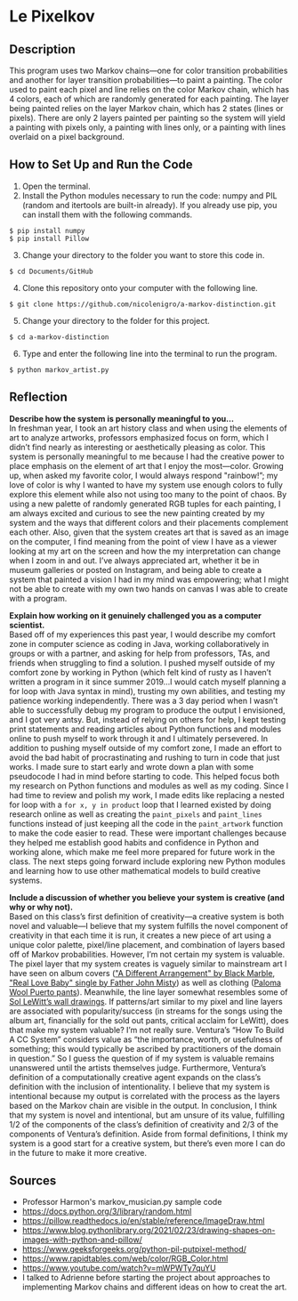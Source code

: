 # Le Pixelkov

## Description
This program uses two Markov chains—one for color transition probabilities and another for layer transition probabilities—to paint a painting. The color used to paint each pixel and line relies on the color Markov chain, which has 4 colors, each of which are randomly generated for each painting. The layer being painted relies on the layer Markov chain, which has 2 states (lines or pixels). There are only 2 layers painted per painting so the system will yield a painting with pixels only, a painting with lines only, or a painting with lines overlaid on a pixel background.

## How to Set Up and Run the Code
1. Open the terminal.
2. Install the Python modules necessary to run the code: numpy and PIL (random and itertools are built-in already). If you already use pip, you can install them with the following commands.  
```
$ pip install numpy  
$ pip install Pillow
```
3. Change your directory to the folder you want to store this code in.  
```
$ cd Documents/GitHub
```
4. Clone this repository onto your computer with the following line.  
```
$ git clone https://github.com/nicolenigro/a-markov-distinction.git
```
5. Change your directory to the folder for this project.  
```
$ cd a-markov-distinction
```
6. Type and enter the following line into the terminal to run the program.  
```
$ python markov_artist.py
```

## Reflection
**Describe how the system is personally meaningful to you…**  
In freshman year, I took an art history class and when using the elements of art to analyze artworks, professors emphasized focus on form, which I didn’t find nearly as interesting or aesthetically pleasing as color. This system is personally meaningful to me because I had the creative power to place emphasis on the element of art that I enjoy the most—color. Growing up, when asked my favorite color, I would always respond "rainbow!”; my love of color is why I wanted to have my system use enough colors to fully explore this element while also not using too many to the point of chaos. By using a new palette of randomly generated RGB tuples for each painting, I am always excited and curious to see the new painting created by my system and the ways that different colors and their placements complement each other. Also, given that the system creates art that is saved as an image on the computer, I find meaning from the point of view I have as a viewer looking at my art on the screen and how the my interpretation can change when I zoom in and out. I’ve always appreciated art, whether it be in museum galleries or posted on Instagram, and being able to create a system that painted a vision I had in my mind was empowering; what I might not be able to create with my own two hands on canvas I was able to create with a program.

**Explain how working on it genuinely challenged you as a computer scientist.**  
Based off of my experiences this past year, I would describe my comfort zone in computer science as coding in Java, working collaboratively in groups or with a partner, and asking for help from professors, TAs, and friends when struggling to find a solution. I pushed myself outside of my comfort zone by working in Python (which felt kind of rusty as I haven’t written a program in it since summer 2019…I would catch myself planning a for loop with Java syntax in mind), trusting my own abilities, and testing my patience working independently. There was a 3 day period when I wasn’t able to successfully debug my program to produce the output I envisioned, and I got very antsy. But, instead of relying on others for help, I kept testing print statements and reading articles about Python functions and modules online to push myself to work through it and I ultimately persevered. In addition to pushing myself outside of my comfort zone, I made an effort to avoid the bad habit of procrastinating and rushing to turn in code that just works. I made sure to start early and wrote down a plan with some pseudocode I had in mind before starting to code. This helped focus both my research on Python functions and modules as well as my coding. Since I had time to review and polish my work, I made edits like replacing a nested for loop with a `for x, y in product` loop that I learned existed by doing research online as well as creating the `paint_pixels` and `paint_lines` functions instead of just keeping all the code in the `paint_artwork` function to make the code easier to read. These were important challenges because they helped me establish good habits and confidence in Python and working alone, which make me feel more prepared for future work in the class. The next steps going forward include exploring new Python modules and learning how to use other mathematical models to build creative systems.

**Include a discussion of whether you believe your system is creative (and why or why not).**  
Based on this class’s first definition of creativity—a creative system is both novel and valuable—I believe that my system fulfills the novel component of creativity in that each time it is run, it creates a new piece of art using a unique color palette, pixel/line placement, and combination of layers based off of Markov probabilities. However, I’m not certain my system is valuable. The pixel layer that my system creates is vaguely similar to mainstream art I have seen on album covers (["A Different Arrangement" by Black Marble](http://images.genius.com/5731bdda8a5e9407c8d29bd5275cb39d.1000x1000x1.jpg), ["Real Love Baby" single by Father John Misty](https://media.pitchfork.com/photos/5929f6440c2bba1b7de038d6/1:1/w_500/691e31e5.jpg)) as well as clothing ([Paloma Wool Puerto pants](https://cdn.shopify.com/s/files/1/0412/0952/8474/products/puerto-elastic-high-waist-knitted-pants-black-01_912x.jpg?v=1602859144)). Meanwhile, the line layer somewhat resembles some of [Sol LeWitt’s wall drawings](https://i.pinimg.com/originals/30/12/25/3012252ef6cb598bc4660554e5c7a6ae.jpg). If patterns/art similar to my pixel and line layers are associated with popularity/success (in streams for the songs using the album art, financially for the sold out pants, critical acclaim for LeWitt), does that make my system valuable? I’m not really sure. Ventura’s “How To Build A CC System” considers value as “the importance, worth, or usefulness of something; this would typically be ascribed by practitioners of the domain in question.” So I guess the question of if my system is valuable remains unanswered until the artists themselves judge. Furthermore, Ventura’s definition of a computationally creative agent expands on the class’s definition with the inclusion of intentionality. I believe that my system is intentional because my output is correlated with the process as the layers based on the Markov chain are visible in the output. In conclusion, I think that my system is novel and intentional, but am unsure of its value, fulfilling 1/2 of the components of the class’s definition of creativity and 2/3 of the components of Ventura’s definition. Aside from formal definitions, I think my system is a good start for a creative system, but there’s even more I can do in the future to make it more creative.


## Sources
* Professor Harmon's markov_musician.py sample code
* https://docs.python.org/3/library/random.html
* https://pillow.readthedocs.io/en/stable/reference/ImageDraw.html
* https://www.blog.pythonlibrary.org/2021/02/23/drawing-shapes-on-images-with-python-and-pillow/
* https://www.geeksforgeeks.org/python-pil-putpixel-method/
* https://www.rapidtables.com/web/color/RGB_Color.html
* https://www.youtube.com/watch?v=mWPWTy7quYU
* I talked to Adrienne before starting the project about approaches to implementing Markov chains and different ideas on how to creat the art.
